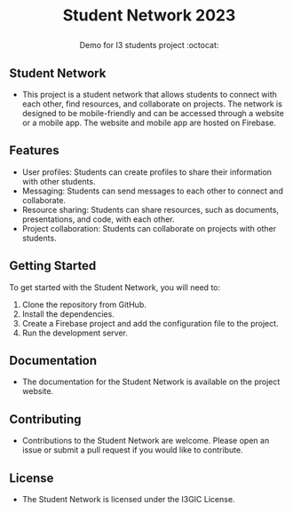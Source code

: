 # <p align="center"> Student Network 2023 </p>
<p align="center"> Demo for I3 students project   :octocat: </p>


## Student Network 
- This project is a student network that allows students to connect with each other, find resources, and collaborate on projects. The network is designed to be mobile-friendly and can be accessed through a website or a mobile app. The website and mobile app are hosted on Firebase.

## Features 
* User profiles: Students can create profiles to share their information with other students.
* Messaging: Students can send messages to each other to connect and collaborate.
* Resource sharing: Students can share resources, such as documents, presentations, and code, with each other.
* Project collaboration: Students can collaborate on projects with other students.

## Getting Started
To get started with the Student Network, you will need to:

1. Clone the repository from GitHub.
2. Install the dependencies.
3. Create a Firebase project and add the configuration file to the project.
4. Run the development server.

## Documentation
- The documentation for the Student Network is available on the project website.

## Contributing
- Contributions to the Student Network are welcome. Please open an issue or submit a pull request if you would like to contribute.

## License
- The Student Network is licensed under the I3GIC License.
